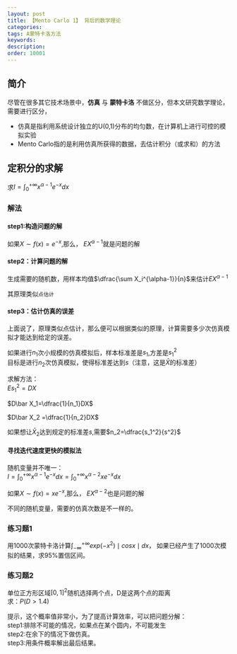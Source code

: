 ```yaml
---
layout: post
title: 【Mento Carlo 1】 背后的数学理论
categories:
tags: A蒙特卡洛方法
keywords:
description:
order: 10001
---
```


## 简介

尽管在很多其它技术场景中，**仿真** 与 **蒙特卡洛** 不做区分，但本文研究数学理论，需要进行区分，  
- 仿真是指利用系统设计独立的U(0,1)分布的均匀数，在计算机上进行可控的模拟实验
- Mento Carlo指的是利用仿真所获得的数据，去估计积分（或求和）的方法


## 定积分的求解

求$I=\int_0^{+\infty} x^{\alpha-1}e^{-x} dx$  

### 解法  

#### step1:构造问题的解
如果$X\sim f(x)=e^{-x}$,那么， $EX^{\alpha-1}$就是问题的解  

#### step2：计算问题的解
生成需要的随机数，用样本均值$\dfrac{\sum X_i^{\alpha-1}}{n}$来估计$EX^{\alpha-1}$

其原理类似`点估计`

#### step3：估计仿真的误差

上面说了，原理类似点估计，那么便可以根据类似的原理，计算需要多少次仿真模拟才能达到给定的误差。  

如果进行$n_1$次小规模的仿真模拟后，样本标准差是$s_1$,方差是$s_1^2$  
目标是进行$n_2$次仿真模拟，使得标准差达到$s$（注意，这是$\bar X$的标准差）  

求解方法：  
$Es_1^2 = DX$  

$D\bar X_1=\dfrac{1}{n_1}DX$  

$D\bar X_2 =\dfrac{1}{n_2}DX$  

如果想让$\bar X_2$达到规定的标准差$s$,需要$n_2=\dfrac{s_1^2}{s^2}$  

#### 寻找迭代速度更快的模拟法
随机变量并不唯一：  
$I=\int_0^{+\infty} x^{\alpha-1}e^{-x} dx=\int_0^{+\infty} x^{\alpha-2} x e^{-x} dx$    

如果$X\sim f(x)=x e^{-x}$,那么， $EX^{\alpha-2}$也是问题的解  

不同的随机变量，需要的仿真次数是不一样的。  

### 练习题1

用1000次蒙特卡洛计算$\int_{-\infty}^{+\infty} exp(-x^2)\mid cos x\mid dx$，
如果已经产生了1000次模拟的结果，求95%置信区间。  

### 练习题2

单位正方形区域$[0,1]^2$随机选择两个点，D是这两个点的距离  
求：$P(D>1.4)$  

提示，这个概率值非常小，为了提高计算效率，可以把问题分解：  
step1:排除不可能的情况，如果点在某个圆内，不可能发生  
step2:在余下的情况下做仿真。  
step3:用条件概率解出最后结果。  
